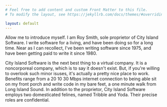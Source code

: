 ```yaml
---
# Feel free to add content and custom Front Matter to this file.
# To modify the layout, see https://jekyllrb.com/docs/themes/#overriding-theme-defaults

layout: default
---
```

Allow me to introduce myself. I am Roy Smith, sole
proprietor of City Island Software.  I write software for a
living, and have been doing so for a long time. Near as I
can recollect, I've been writing software since 1975, and
have been getting paid to write it since 1980.

City Island Software is the next best thing to a virtual
company. It is a noncorporeal company, which is to say it
doesn't exist. But, if you're willing to overlook such minor
isuses, it's actually a pretty nice place to work.  Benefits
range from a 20 10 30 Mbps internet connection to being able
sit on my front porch and write code in my bare feet, a one
minute walk from Long Island Sound. In addition to the
proprietor, City Island Software employs two domesticated
felines, named Tribble and Yoda. Their precise roles are
confidential.
